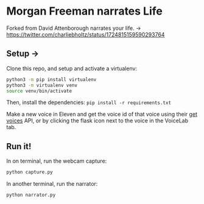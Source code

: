 # Morgan Freeman narrates Life

Forked from David Attenborough narrates your life. ->
https://twitter.com/charliebholtz/status/1724815159590293764

## Setup -> 

Clone this repo, and setup and activate a virtualenv:

```bash
python3 -m pip install virtualenv
python3 -m virtualenv venv
source venv/bin/activate
```

Then, install the dependencies:
`pip install -r requirements.txt`



Make a new voice in Eleven and get the voice id of that voice using their [get voices](https://elevenlabs.io/docs/api-reference/voices) API, or by clicking the flask icon next to the voice in the VoiceLab tab.

## Run it!

In on terminal, run the webcam capture:
```bash
python capture.py
```
In another terminal, run the narrator:

```bash
python narrator.py
```

